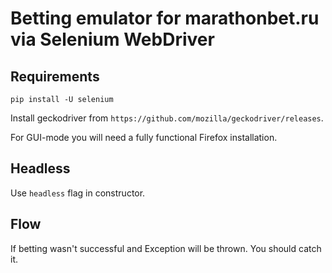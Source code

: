 # Betting emulator for marathonbet.ru via Selenium WebDriver

## Requirements

```
pip install -U selenium
```

Install geckodriver from `https://github.com/mozilla/geckodriver/releases`.

For GUI-mode you will need a fully functional Firefox installation.

## Headless

Use `headless` flag in constructor.

## Flow

If betting wasn't successful and Exception will be thrown. You should catch it.
